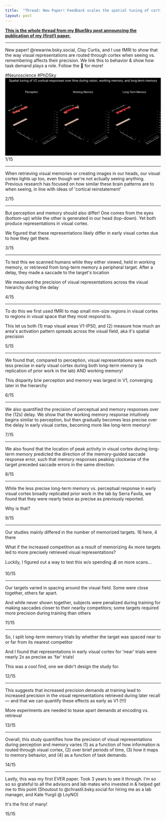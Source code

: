 ```yaml
---
title:  "Thread: New Paper! Feedback scales the spatial tuning of cortical responses during visual working memory and long-term memory"
layout: post
---
```


[**This is the whole thread from my BlueSky post announcing the publication of my (first!) paper.**]()

- - -
New paper! @rewaniw.bsky.social, Clay Curtis, and I use fMRI to show that the way visual representations are routed through cortex when seeing vs. remembering affects their precision. We link this to behavior & show how task demand plays a role. Follow the 🧵 for more!

#Neuroscience #PhDSky
![Memory in Visual Cortex](/assets/animations/V2_surfplots.gif)
1/15
- - - 
When retrieving visual memories or creating images in our heads, our visual cortex lights up too, even though we're not actually seeing anything. Previous research has focused on how similar these brain patterns are to when seeing, in line with ideas of 'cortical reinstatement' 

2/15
- - - - 
But perception and memory should also differ! One comes from the eyes (bottom-up) while the other is generated in our head (top-down). Yet both produce representations in visual cortex.  

We figured that these representations likely differ in early visual cortex due to how they get there.

3/15
- - - 
To test this we scanned humans while they either viewed, held in working memory, or retrieved from long-term memory a peripheral target. After a delay, they made a saccade to the target's location

We measured the precision of visual representations across the visual hierarchy during the delay

4/15
- - -
To do this we first used fMRI to map small mm-size regions in visual cortex to regions in visual space that they most respond to.

This let us both (1) map visual areas V1-IPS0, and (2) measure how much an area's activation pattern spreads across the visual field, aka it's spatial precision

5/15
- - -
We found that, compared to perception, visual representations were much less precise in early visual cortex during both long-term memory (a replication of prior work in the lab) AND working memory!

This disparity b/w perception and memory was largest in V1, converging later in the hierarchy

6/15
- - -
We also quantified the precision of perceptual and memory responses over the (12s) delay. We show that the working memory response intuitively begins similar to perception, but then gradually becomes less precise over the delay in early visual cortex, becoming more like long-term memory!

7/15
- - -
We also found that the location of peak activity in visual cortex during long-term memory predicted the direction of the memory-guided saccade response error, such that memory responses peaking clockwise of the target preceded saccade errors in the same direction.

8/15
- - -
While the less precise long-term memory vs. perceptual response in early visual cortex broadly replicated prior work in the lab by Serra Favila, we found that they were nearly twice as precise as previously reported.

Why is that?

9/15
- - -
Our studies mainly differed in the number of memorized targets. 16 here, 4 there 

What if the increased competition as a result of memorizing 4x more targets led to more precisely retrieved visual representations?

Luckily, I figured out a way to test this w/o spending 💰 on more scans...

10/15
- - -
Our targets varied in spacing around the visual field. Some were close together, others far apart.

And while never shown together, subjects were penalized during training for making saccades closer to their nearby competitors; some targets required more precision during training than others

11/15
- - -
So, I split long-term memory trials by whether the target was spaced near to or far from its nearest competitor

And I found that representations in early visual cortex for 'near' trials were nearly 2x as precise as 'far' trials!

This was a cool find, one we didn't design the study for.

12/15
- - -
This suggests that increased precision demands at training lead to increased precision in the visual representations retrieved during later recall — and that we can quantify these effects as early as V1 (!!!)

More experiments are needed to tease apart demands at encoding vs. retrieval

13/15
- - -
Overall, this study quantifies how the precision of visual representations during perception and memory varies (1) as a function of how information is routed through visual cortex, (2) over brief periods of time, (3) how it maps to memory behavior, and (4) as a function of task demands.

14/15
- - -
Lastly, this was my first EVER paper. Took 3 years to see it through. I'm so so so grateful to all the advisors and lab mates who invested in & helped get me to this point (Shoutout to @chrastil.bsky.social for hiring me as a lab manager, and Kate Yurgil @ LoyNO)

It's the first of many!

15/15



